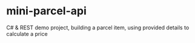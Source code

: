 # mini-parcel-api
C# &amp; REST demo project, building a parcel item, using provided details to calculate a price
